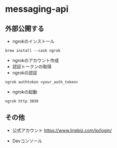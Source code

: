 # messaging-api

## 外部公開する

- ngrokのインストール
```
brew install --cask ngrok
```
- ngrokのアカウント作成
- 認証トークンの取得
- ngrokの認証
```
ngrok authtoken <your_auth_token>
```
- ngrokの起動
```
ngrok http 3030
```
## その他
- 公式アカウント
https://www.linebiz.com/jp/login/

- Devコンソール
